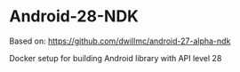 # Android-28-NDK

Based on: https://github.com/dwillmc/android-27-alpha-ndk

Docker setup for building Android library with API level 28